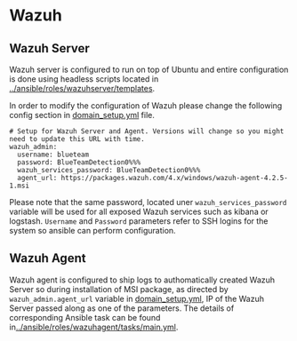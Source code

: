 # Wazuh 

## Wazuh Server
Wazuh server is configured to run on top of Ubuntu and entire configuration is done using headless scripts located in [../ansible/roles/wazuhserver/templates](../ansible/roles/wazuhserver/templates). 

In order to modify the configuration of Wazuh please change the following config section in [domain_setup.yml](../ansible/domain_setup.yml) file.
```
# Setup for Wazuh Server and Agent. Versions will change so you might need to update this URL with time.
wazuh_admin:
  username: blueteam
  password: BlueTeamDetection0%%%
  wazuh_services_password: BlueTeamDetection0%%%
  agent_url: https://packages.wazuh.com/4.x/windows/wazuh-agent-4.2.5-1.msi
```
Please note that the same password, located uner ```wazuh_services_password``` variable will be used for all exposed Wazuh services such as kibana or logstash. ```Username``` and ```Password``` parameters refer to SSH logins for the system so ansible can perform configuration. 


## Wazuh Agent

Wazuh agent is configured to ship logs to authomatically created Wazuh Server so during installation of MSI package, as directed by ```wazuh_admin.agent_url``` variable in [domain_setup.yml](../ansible/domain_setup.yml), IP of the Wazuh Server passed along as one of the parameters. The details of corresponding Ansible task can be found in[../ansible/roles/wazuhagent/tasks/main.yml](../ansible/roles/wazuhagent/tasks/main.yml).